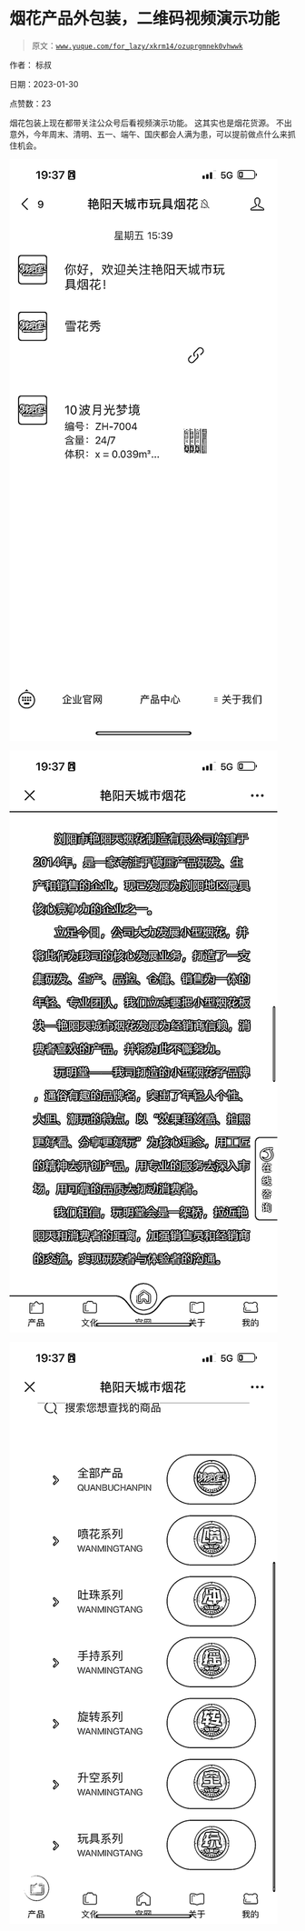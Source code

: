 # 烟花产品外包装，二维码视频演示功能

> 原文：[`www.yuque.com/for_lazy/xkrm14/ozuprgmnek0vhwwk`](https://www.yuque.com/for_lazy/xkrm14/ozuprgmnek0vhwwk)



作者： 标叔 

日期：2023-01-30 

点赞数：23 

烟花包装上现在都带关注公众号后看视频演示功能。 这其实也是烟花货源。 不出意外，今年周末、清明、五一、端午、国庆都会人满为患，可以提前做点什么来抓住机会。 

![](img/1544af4ab8a88126727754ac0d187fdf.png) 

![](img/e6ea5ae3a5f52cddc4410d32c863bf32.png) 

![](img/3a274bb66932094fcbd72f33faae6554.png) 

